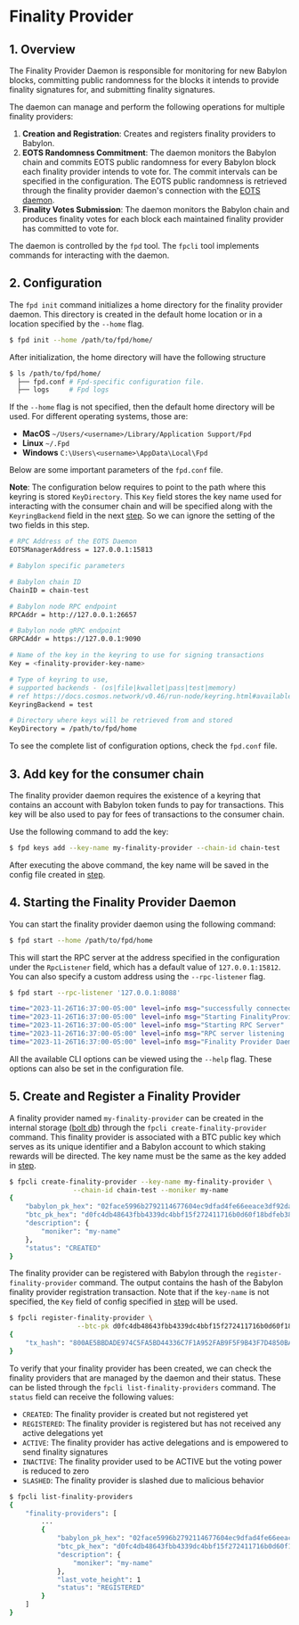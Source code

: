 # Finality Provider

## 1. Overview

The Finality Provider Daemon is responsible for
monitoring for new Babylon blocks,
committing public randomness for the blocks it
intends to provide finality signatures for, and
submitting finality signatures.

The daemon can manage and perform the following operations for multiple
finality providers:
1. **Creation and Registration**: Creates and registers finality 
   providers to Babylon.
2. **EOTS Randomness Commitment**: The daemon monitors the Babylon chain and
   commits EOTS public randomness for every Babylon block each
   finality provider intends to vote for. The commit intervals can be specified
   in the configuration.
   The EOTS public randomness is retrieved through the finality provider daemon's
   connection with the [EOTS daemon](eots.md).
3. **Finality Votes Submission**: The daemon monitors the Babylon chain
   and produces finality votes for each block each maintained finality provider
   has committed to vote for.

The daemon is controlled by the `fpd` tool.
The `fpcli` tool implements commands for interacting with the daemon.

## 2. Configuration

The `fpd init` command initializes a home directory for the
finality provider daemon.
This directory is created in the default home location or in a
location specified by the `--home` flag.

```bash
$ fpd init --home /path/to/fpd/home/
```

After initialization, the home directory will have the following structure

```bash
$ ls /path/to/fpd/home/
  ├── fpd.conf # Fpd-specific configuration file.
  ├── logs     # Fpd logs
```

If the `--home` flag is not specified, then the default home directory
will be used. For different operating systems, those are:

- **MacOS** `~/Users/<username>/Library/Application Support/Fpd`
- **Linux** `~/.Fpd`
- **Windows** `C:\Users\<username>\AppData\Local\Fpd`

Below are some important parameters of the `fpd.conf` file.

**Note**:
The configuration below requires to point to the path where this keyring is stored `KeyDirectory`.
This `Key` field stores the key name used for interacting with the consumer chain
and will be specified along with the `KeyringBackend` field in the next [step](#3-add-key-for-the-consumer-chain).
So we can ignore the setting of the two fields in this step.

```bash
# RPC Address of the EOTS Daemon
EOTSManagerAddress = 127.0.0.1:15813

# Babylon specific parameters

# Babylon chain ID
ChainID = chain-test

# Babylon node RPC endpoint
RPCAddr = http://127.0.0.1:26657

# Babylon node gRPC endpoint
GRPCAddr = https://127.0.0.1:9090

# Name of the key in the keyring to use for signing transactions
Key = <finality-provider-key-name>

# Type of keyring to use,
# supported backends - (os|file|kwallet|pass|test|memory)
# ref https://docs.cosmos.network/v0.46/run-node/keyring.html#available-backends-for-the-keyring
KeyringBackend = test

# Directory where keys will be retrieved from and stored
KeyDirectory = /path/to/fpd/home
```

To see the complete list of configuration options, check the `fpd.conf` file.

## 3. Add key for the consumer chain

The finality provider daemon requires the existence of a keyring that contains
an account with Babylon token funds to pay for transactions.
This key will be also used to pay for fees of transactions to the consumer chain.

Use the following command to add the key:

```bash
$ fpd keys add --key-name my-finality-provider --chain-id chain-test
```

After executing the above command, the key name will be saved in the config file
created in [step](#2-configuration).

## 4. Starting the Finality Provider Daemon

You can start the finality provider daemon using the following command:

```bash
$ fpd start --home /path/to/fpd/home
```

This will start the RPC server at the address specified in the configuration under
the `RpcListener` field, which has a default value of `127.0.0.1:15812`.
You can also specify a custom address using the `--rpc-listener` flag.

```bash
$ fpd start --rpc-listener '127.0.0.1:8088'

time="2023-11-26T16:37:00-05:00" level=info msg="successfully connected to a remote EOTS manager	{"address": "127.0.0.1:15813"}"
time="2023-11-26T16:37:00-05:00" level=info msg="Starting FinalityProviderApp"
time="2023-11-26T16:37:00-05:00" level=info msg="Starting RPC Server"
time="2023-11-26T16:37:00-05:00" level=info msg="RPC server listening	{"address": "127.0.0.1:15812"}"
time="2023-11-26T16:37:00-05:00" level=info msg="Finality Provider Daemon is fully active!"
```

All the available CLI options can be viewed using the `--help` flag. These options
can also be set in the configuration file.

## 5. Create and Register a Finality Provider

A finality provider named `my-finality-provider` can be created in the internal
storage ([bolt db](https://github.com/etcd-io/bbolt))
through the `fpcli create-finality-provider` command.
This finality provider is associated with a BTC public key which
serves as its unique identifier and
a Babylon account to which staking rewards will be directed.
The key name must be the same as the key added in [step](#3-add-key-for-the-consumer-chain).

```bash
$ fpcli create-finality-provider --key-name my-finality-provider \
                --chain-id chain-test --moniker my-name
{
    "babylon_pk_hex": "02face5996b2792114677604ec9dfad4fe66eeace3df92dab834754add5bdd7077",
    "btc_pk_hex": "d0fc4db48643fbb4339dc4bbf15f272411716b0d60f18bdfeb3861544bf5ef63",
    "description": {
        "moniker": "my-name"
    },
    "status": "CREATED"
}
```

The finality provider can be registered with Babylon through
the `register-finality-provider` command.
The output contains the hash of the Babylon
finality provider registration transaction.
Note that if the `key-name` is not specified, the `Key` field of config specified in [step](#3-add-key-for-the-consumer-chain)
will be used.

```bash
$ fpcli register-finality-provider \
                 --btc-pk d0fc4db48643fbb4339dc4bbf15f272411716b0d60f18bdfeb3861544bf5ef63
{
    "tx_hash": "800AE5BBDADE974C5FA5BD44336C7F1A952FAB9F5F9B43F7D4850BA449319BAA"
}
```

To verify that your finality provider has been created,
we can check the finality providers that are managed by the daemon and their status.
These can be listed through the `fpcli list-finality-providers` command.
The `status` field can receive the following values:

- `CREATED`: The finality provider is created but not registered yet
- `REGISTERED`: The finality provider is registered but has not received any active delegations yet
- `ACTIVE`: The finality provider has active delegations and is empowered to send finality signatures
- `INACTIVE`: The finality provider used to be ACTIVE but the voting power is reduced to zero
- `SLASHED`: The finality provider is slashed due to malicious behavior 
 
```bash
$ fpcli list-finality-providers
{
    "finality-providers": [
        ...
        {
            "babylon_pk_hex": "02face5996b2792114677604ec9dfad4fe66eeace3df92dab834754add5bdd7077",
            "btc_pk_hex": "d0fc4db48643fbb4339dc4bbf15f272411716b0d60f18bdfeb3861544bf5ef63",
            "description": {
                "moniker": "my-name"
            },
            "last_vote_height": 1
            "status": "REGISTERED"
        }
    ]
}
```
